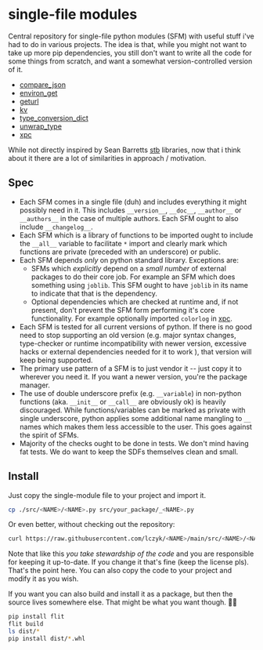 # single-file modules

Central repository for single-file python modules (SFM) with useful stuff i've had to do in various projects. The idea is that, while you might not want to take up more pip dependencies, you still don't want to write all the code for some things from scratch, and want a somewhat version-controlled version of it.


- [compare_json](https://github.com/lczyk/compare_json)
- [environ_get](https://github.com/lczyk/environ_get)
- [geturl](https://github.com/lczyk/geturl)
- [kv](https://github.com/lczyk/kv)
- [type_conversion_dict](https://github.com/lczyk/type_conversion_dict)
- [unwrap_type](https://github.com/lczyk/unwrap_type)
- [xpc](https://github.com/lczyk/xpc)


While not directly inspired by Sean Barretts [stb](https://github.com/nothings/stb) libraries, now that i think about it there are a lot of similarities in approach / motivation.

## Spec

- Each SFM comes in a single file (duh) and includes everything it might possibly need in it. This includes `__version__`, `__doc__`, `__author__` or `__authors__` in the case of multiple authors. Each SFM ought to also include `__changelog__`.
- Each SFM which is a library of functions to be imported ought to include the `__all__` variable to facilitate `*` import and clearly mark which functions are private (preceded with an underscore) or public.
- Each SFM depends *only* on python standard library. Exceptions are:
    - SFMs which *explicitly* depend on a *small number* of external packages to do their core job. For example an SFM which does something using `joblib`. This SFM ought to have `joblib` in its name to indicate that that is the dependency.
    - Optional dependencies which are checked at runtime and, if not present, don't prevent the SFM form performing it's core functionality. For example optionally imported `colorlog` in [xpc](https://github.com/lczyk/xpc).
- Each SFM is tested for all current versions of python. If there is no good need to stop supporting an old version (e.g. major syntax changes, type-checker or runtime incompatibility with newer version, excessive hacks or external dependencies needed for it to work ), that version will keep being supported. 
- The primary use pattern of a SFM is to just vendor it -- just copy it to wherever you need it. If you want a newer version, you're the package manager.
- The use of double underscore prefix (e.g. `__variable`) in non-python functions (aka. `__init__` or `__call__` are obviously ok) is heavily discouraged. While functions/variables can be marked as private with single underscore, python applies some additional name mangling to `__` names which makes them less accessible to the user. This goes against the spirit of SFMs.
- Majority of the checks ought to be done in tests. We don't mind having fat tests. We do want to keep the SDFs themselves clean and small.

## Install

Just copy the single-module file to your project and import it.

```bash
cp ./src/<NAME>/<NAME>.py src/your_package/_<NAME>.py
```

Or even better, without checking out the repository:

```bash
curl https://raw.githubusercontent.com/lczyk/<NAME>/main/src/<NAME>/<NAME>.py > src/your_package/_type_conversion_dict.py
```

Note that like this *you take stewardship of the code* and you are responsible for keeping it up-to-date. If you change it that's fine (keep the license pls). That's the point here. You can also copy the code to your project and modify it as you wish.

If you want you can also build and install it as a package, but then the source lives somewhere else. That might be what you want though. 🤷‍♀️

```bash
pip install flit
flit build
ls dist/*
pip install dist/*.whl
```

